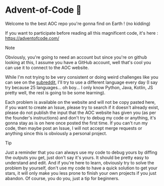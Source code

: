 # Advent-of-Code :christmas_tree:

Welcome to the best AOC repo you're gonna find on Earth ! (no kidding)

If you want to participate before reading all this magnificent code, it's here : https://adventofcode.com/

> [!NOTE]
> Obviously, you're going to need an account but since you're on github looking at this, I assume you have a GitHub account, well that's cool you can use it to connect to the AOC website.

While I'm not trying to be very consistent or doing weird challenges like you can see on the [subreddit](https://www.reddit.com/r/adventofcode/), I'll try to use a different language every day (I say try because 25 languages... oh boy... I only know Python, Java, Kotlin, JS pretty well, the rest is going to be some learning).

Each problem is available on the website and will not be copy pasted here, if you want to create an Issue, please try to search if it doesn't already exist, please do not publish the input that the AOC website has given you (as per the founder's instructions) and don't try to debug my code or anything, it's gonna stay as is on here once posted the first time. If you can't run my code, then maybe post an Issue, I will not accept merge requests or anything since this is obviously a personal project.

> [!TIP]
> Just a reminder that you can always use my code to debug yours by diffing the outputs you get, just don't say it's yours. It should be pretty easy to understand and edit. And if you're here to learn, obviously try to solve the problem by yourself, don't use my code to have a quick solution to get your stars, it will only make you less prone to finish your own projects if you just abandon. Of course, you do you, just a tip for beginners.
